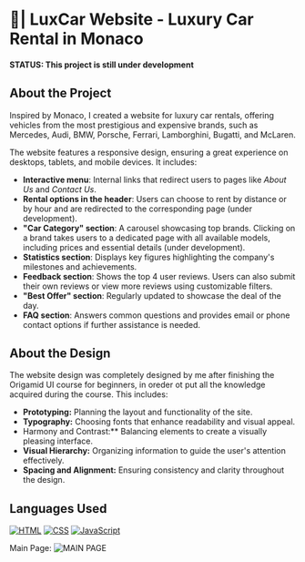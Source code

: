 # 🚗| LuxCar Website - Luxury Car Rental in Monaco
#### STATUS: This project is still under development

## About the Project
Inspired by Monaco, I created a website for luxury car rentals, offering vehicles from the most prestigious and expensive brands, such as Mercedes, Audi, BMW, Porsche, Ferrari, Lamborghini, Bugatti, and McLaren.  

The website features a responsive design, ensuring a great experience on desktops, tablets, and mobile devices. It includes:  
- **Interactive menu**: Internal links that redirect users to pages like *About Us* and *Contact Us*.  
- **Rental options in the header**: Users can choose to rent by distance or by hour and are redirected to the corresponding page (under development).  
- **"Car Category" section**: A carousel showcasing top brands. Clicking on a brand takes users to a dedicated page with all available models, including prices and essential details (under development).  
- **Statistics section**: Displays key figures highlighting the company's milestones and achievements.  
- **Feedback section**: Shows the top 4 user reviews. Users can also submit their own reviews or view more reviews using customizable filters.  
- **"Best Offer" section**: Regularly updated to showcase the deal of the day.  
- **FAQ section**: Answers common questions and provides email or phone contact options if further assistance is needed.  

## About the Design
The website design was completely designed by me after finishing the Origamid UI course for beginners, in oreder ot put all the knowledge acquired during the course.  This includes:
- **Prototyping:** Planning the layout and functionality of the site.
- **Typography:** Choosing fonts that enhance readability and visual appeal.
- Harmony and Contrast:** Balancing elements to create a visually pleasing interface.
- **Visual Hierarchy:** Organizing information to guide the user's attention effectively.
- **Spacing and Alignment:** Ensuring consistency and clarity throughout the design.
  
## Languages Used
<p>
  <a href="#"><img alt="HTML" src="https://img.shields.io/badge/HTML-E34F26.svg?logo=html5&logoColor=white"></a>
  <a href="#"><img alt="CSS" src="https://img.shields.io/badge/CSS-1572B6.svg?logo=css3&logoColor=white"></a>
  <a href="#"><img alt="JavaScript" src="https://img.shields.io/badge/JavaScript-F7DF1E.svg?logo=javascript&logoColor=black"></a>
 </p>

Main Page:
![MAIN PAGE](https://github.com/user-attachments/assets/530eb8ce-849c-40c2-99fc-fdb2f0cfb209)
